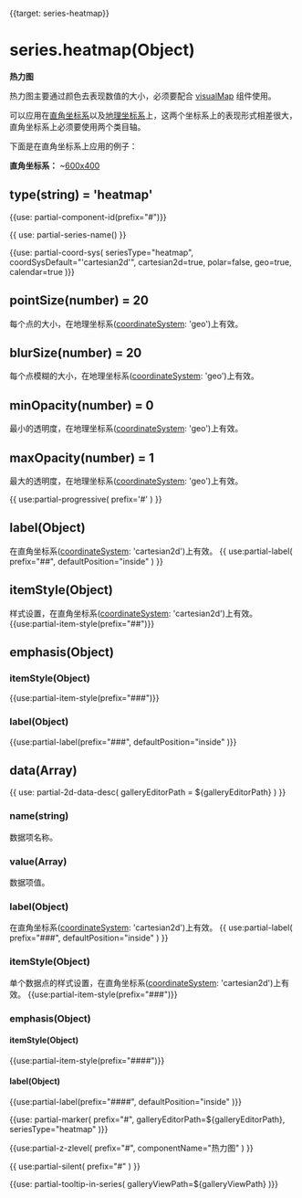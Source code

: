 
{{target: series-heatmap}}

# series.heatmap(Object)
**热力图**

热力图主要通过颜色去表现数值的大小，必须要配合 [visualMap](~visualMap) 组件使用。

可以应用在[直角坐标系](~grid)以及[地理坐标系](~geo)上，这两个坐标系上的表现形式相差很大，直角坐标系上必须要使用两个类目轴。

下面是在直角坐标系上应用的例子：

**直角坐标系：**
~[600x400](${galleryViewPath}heatmap-cartesian&edit=1&reset=1)

## type(string) = 'heatmap'

{{use: partial-component-id(prefix="#")}}

{{ use: partial-series-name() }}

{{use: partial-coord-sys(
    seriesType="heatmap",
    coordSysDefault="'cartesian2d'",
    cartesian2d=true,
    polar=false,
    geo=true,
    calendar=true
)}}

## pointSize(number) = 20
每个点的大小，在地理坐标系([coordinateSystem](~series-heatmap.coordinateSystem): 'geo')上有效。

## blurSize(number) = 20
每个点模糊的大小，在地理坐标系([coordinateSystem](~series-heatmap.coordinateSystem): 'geo')上有效。

## minOpacity(number) = 0
最小的透明度，在地理坐标系([coordinateSystem](~series-heatmap.coordinateSystem): 'geo')上有效。

## maxOpacity(number) = 1
最大的透明度，在地理坐标系([coordinateSystem](~series-heatmap.coordinateSystem): 'geo')上有效。

{{ use:partial-progressive(
    prefix='#'
) }}

## label(Object)
在直角坐标系([coordinateSystem](~series-heatmap.coordinateSystem): 'cartesian2d')上有效。
{{ use:partial-label(
    prefix="##",
    defaultPosition="inside"
) }}

## itemStyle(Object)
样式设置，在直角坐标系([coordinateSystem](~series-heatmap.coordinateSystem): 'cartesian2d')上有效。
{{use:partial-item-style(prefix="##")}}


## emphasis(Object)

### itemStyle(Object)
{{use:partial-item-style(prefix="###")}}
### label(Object)
{{use:partial-label(prefix="###",
    defaultPosition="inside"
)}}

## data(Array)

{{ use: partial-2d-data-desc(
    galleryEditorPath = ${galleryEditorPath}
) }}

### name(string)
数据项名称。

### value(Array)
数据项值。

### label(Object)
在直角坐标系([coordinateSystem](~series-heatmap.coordinateSystem): 'cartesian2d')上有效。
{{ use:partial-label(
    prefix="###",
    defaultPosition="inside"
) }}

### itemStyle(Object)
单个数据点的样式设置，在直角坐标系([coordinateSystem](~series-heatmap.coordinateSystem): 'cartesian2d')上有效。
{{use:partial-item-style(prefix="###")}}


### emphasis(Object)

#### itemStyle(Object)
{{use:partial-item-style(prefix="####")}}

#### label(Object)
{{use:partial-label(prefix="####",
    defaultPosition="inside"
)}}

{{use: partial-marker(
    prefix="#",
    galleryEditorPath=${galleryEditorPath},
    seriesType="heatmap"
)}}

{{use:partial-z-zlevel(
    prefix="#",
    componentName="热力图"
) }}

{{ use:partial-silent(
    prefix="#"
) }}

{{use: partial-tooltip-in-series(
    galleryViewPath=${galleryViewPath}
)}}
